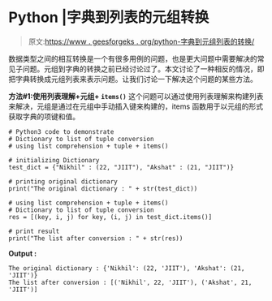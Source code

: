 # Python |字典到列表的元组转换

> 原文:[https://www . geesforgeks . org/python-字典到元组列表的转换/](https://www.geeksforgeeks.org/python-dictionary-to-list-of-tuple-conversion/)

数据类型之间的相互转换是一个有很多用例的问题，也是更大问题中需要解决的常见子问题。元组到字典的转换之前已经讨论过了。本文讨论了一种相反的情况，即把字典转换成元组列表来表示问题。让我们讨论一下解决这个问题的某些方法。

**方法#1:使用列表理解+元组+ `items()`**
这个问题可以通过使用列表理解来构建列表来解决，元组是通过在元组中手动插入键来构建的，items 函数用于以元组的形式获取字典的项键和值。

```
# Python3 code to demonstrate
# Dictionary to list of tuple conversion
# using list comprehension + tuple + items()

# initializing Dictionary
test_dict = {"Nikhil" : (22, "JIIT"), "Akshat" : (21, "JIIT")} 

# printing original dictionary
print("The original dictionary : " + str(test_dict))

# using list comprehension + tuple + items()
# Dictionary to list of tuple conversion
res = [(key, i, j) for key, (i, j) in test_dict.items()]

# print result
print("The list after conversion : " + str(res))
```

**Output :**

```
The original dictionary : {'Nikhil': (22, 'JIIT'), 'Akshat': (21, 'JIIT')}
The list after conversion : [('Nikhil', 22, 'JIIT'), ('Akshat', 21, 'JIIT')]

```